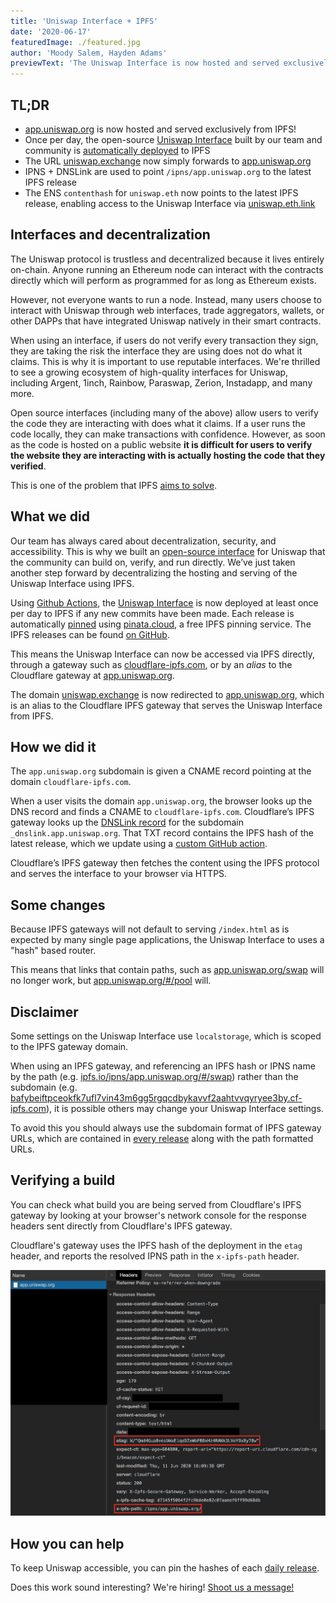 ```yaml
---
title: 'Uniswap Interface + IPFS'
date: '2020-06-17'
featuredImage: ./featured.jpg
author: 'Moody Salem, Hayden Adams'
previewText: 'The Uniswap Interface is now hosted and served exclusively from IPFS!'
---
```


## TL;DR

- [app.uniswap.org](https://app.uniswap.org) is now hosted and served exclusively from IPFS!
- Once per day, the open-source [Uniswap Interface](https://github.com/Uniswap/uniswap-frontend) 
built by our team and community is [automatically deployed](https://github.com/Uniswap/uniswap-frontend/releases) 
to IPFS
- The URL [uniswap.exchange](https://uniswap.exchange) now simply forwards to [app.uniswap.org](https://app.uniswap.org)
- IPNS + DNSLink are used to point `/ipns/app.uniswap.org` to the latest IPFS release
- The ENS `contenthash` for `uniswap.eth` now points to the latest IPFS 
release, enabling access to the Uniswap Interface via [uniswap.eth.link](https://uniswap.eth.link/)

## Interfaces and decentralization

The Uniswap protocol is trustless and decentralized because it lives entirely on-chain. 
Anyone running an Ethereum node can interact with the contracts directly which will perform as programmed for as long as Ethereum exists.

However, not everyone wants to run a node. Instead, many users choose to interact with Uniswap through web interfaces, 
trade aggregators, wallets, or other DAPPs that have integrated Uniswap natively in their smart contracts. 

When using an interface, if users do not verify every transaction they sign, they are taking the risk the interface 
they are using does not do what it claims. This is why it is important to use reputable interfaces. We're thrilled to 
see a growing ecosystem of high-quality interfaces for Uniswap, including Argent, 1inch, Rainbow, Paraswap, Zerion, 
Instadapp, and many more. 

Open source interfaces (including many of the above) allow users to verify the code they are interacting with does what
it claims. If a user runs the code locally, they can make transactions with confidence. However, as soon as the code 
is hosted on a public website **it is difficult for users to verify the website they are interacting with is actually 
hosting the code that they verified**.

This is one of the problem that IPFS [aims to solve](https://blog.cloudflare.com/e2e-integrity/).

## What we did

Our team has always cared about decentralization, security, and accessibility. This is why we built an
[open-source interface](https://github.com/Uniswap/uniswap-frontend) for Uniswap that the community can build on, 
verify, and run directly. We’ve just taken another step forward by decentralizing the hosting and serving of
the Uniswap Interface using IPFS.

Using [Github Actions](https://github.com/features/actions), the [Uniswap Interface](https://github.com/Uniswap/uniswap-frontend)
is now deployed at least once per day to IPFS if any new commits have been made. Each release is automatically 
[pinned](https://docs.ipfs.io/concepts/persistence/) using [pinata.cloud](https://pinata.cloud), a free IPFS pinning service. 
The IPFS releases can be found [on GitHub](https://github.com/Uniswap/uniswap-frontend/releases).

This means the Uniswap Interface can now be accessed via IPFS directly, through a gateway such as 
[cloudflare-ipfs.com](https://cloudflare-ipfs.com/ipns/app.uniswap.org/), or by an _alias_ to the Cloudflare gateway
at [app.uniswap.org](https://app.uniswap.org).

The domain [uniswap.exchange](https://uniswap.exchange) is now redirected to [app.uniswap.org](https://app.uniswap.org), 
which is an alias to the Cloudflare IPFS gateway that serves the Uniswap Interface from IPFS.

## How we did it
The `app.uniswap.org` subdomain is given a CNAME record pointing at the domain `cloudflare-ipfs.com`. 

When a user visits the domain `app.uniswap.org`, the browser looks up the DNS record and finds a CNAME to `cloudflare-ipfs.com`.
Cloudflare’s IPFS gateway looks up the [DNSLink record](https://docs.ipfs.io/concepts/dnslink/) for the subdomain `_dnslink.app.uniswap.org`.
That TXT record contains the IPFS hash of the latest release, which we update using a
[custom GitHub action](https://github.com/Uniswap/replace-vercel-dns-records).

Cloudflare’s IPFS gateway then fetches the content using the IPFS protocol and serves the interface to your browser via HTTPS.

## Some changes

Because IPFS gateways will not default to serving `/index.html` as is expected by many single page applications, 
the Uniswap Interface to uses a "hash" based router.

This means that links that contain paths, such as [app.uniswap.org/swap](https://app.uniswap.org/swap) will no longer work,
but [app.uniswap.org/#/pool](https://app.uniswap.org/#/swap) will.

## Disclaimer

Some settings on the Uniswap Interface use `localstorage`, which is scoped to the IPFS gateway domain.

When using an IPFS gateway, and referencing an IPFS hash or IPNS name by the path 
(e.g. [ipfs.io/ipns/app.uniswap.org/#/swap](https://ipfs.io/ipns/app.uniswap.org/#/swap)) 
rather than the subdomain 
(e.g. [bafybeiftpceokfk7ufl7vin43m6gg5rgqcdbykavvf2aahtvvqyryee3by.cf-ipfs.com](https://bafybeiftpceokfk7ufl7vin43m6gg5rgqcdbykavvf2aahtvvqyryee3by.cf-ipfs.com/)), 
it is possible others may change your Uniswap Interface settings.

To avoid this you should always use the subdomain format of IPFS gateway URLs, which are contained 
in [every release](https://github.com/Uniswap/uniswap-frontend/releases) along with the path formatted URLs.

## Verifying a build

You can check what build you are being served from Cloudflare's IPFS gateway by looking at your browser's network 
console for the response headers sent directly from Cloudflare's IPFS gateway.

Cloudflare's gateway uses the IPFS hash of the deployment in the `etag` header, and reports the resolved IPNS path in 
the `x-ipfs-path` header.

![](./verifying-build.png) 

## How you can help

To keep Uniswap accessible, you can pin the hashes of each [daily release](https://github.com/Uniswap/uniswap-frontend/releases/latest).

Does this work sound interesting? We're hiring! [Shoot us a message!](mailto:contact@uniswap.org)
